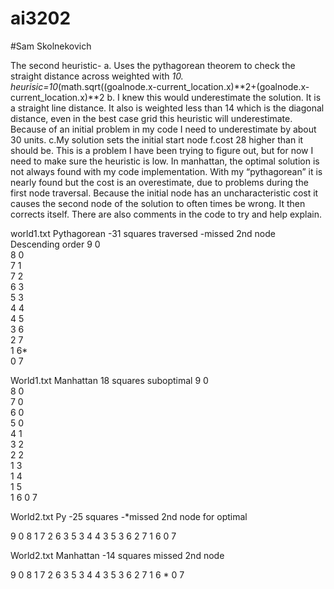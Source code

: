 # ai3202
#Sam Skolnekovich

The second heuristic-
 a. Uses the pythagorean theorem to check the straight distance across weighted with *10. 
	heurisic=10*(math.sqrt((goalnode.x-current_location.x)**2+(goalnode.x-current_location.x)**2
 b. I knew this would underestimate the solution. It is a straight line distance. It also is weighted less than 14 which is the diagonal distance, even in the best case grid this heuristic will underestimate. Because of an initial problem in my code I need to underestimate by about 30 units.
 c.My solution sets the initial start node f.cost 28 higher than it should be. This is a problem I have been trying to figure out, but for now I need to make sure the heuristic is low. In manhattan, the optimal solution is not always found with my code implementation. With my “pythagorean” it is nearly found but the cost is an overestimate, due to problems during the first node traversal. Because the initial node has an uncharacteristic cost it causes the second node of the solution to often times be wrong. It then corrects itself. There are also comments in the code to try and help explain. 
 
 
world1.txt
Pythagorean
-31 squares traversed
-missed 2nd node
Descending order
9 0					
8 0					
7 1					
7 2					
6 3					
5 3					
4 4				
4 5					
3 6					
2 7					
1 6*					
0 7


World1.txt
Manhattan 
18 squares
suboptimal
9 0							
8 0							
7 0							
6 0								
5 0							
4 1							
3 2							
2 2							
1 3							
1 4							
1 5							
1 6
0 7


World2.txt
Py
-25 squares
-*missed 2nd node for optimal

9 0
8 1
7 2
6 3
5 3
4 4
3 5
3 6
2 7
1 6
0 7


World2.txt
Manhattan
-14 squares
missed 2nd node

9 0
8 1
7 2
6 3
5 3
4 4
3 5
3 6
2 7
1 6 *
0 7


